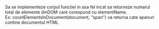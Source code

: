 Sa se implementeze corpul functiei in asa fel incat sa returneze numarul total de elemente dinDOM care corespund cu elementName.<br/>
 Ex: countElementsInDocument(document, "span") va returna cate spanuri contine documentul HTML
 